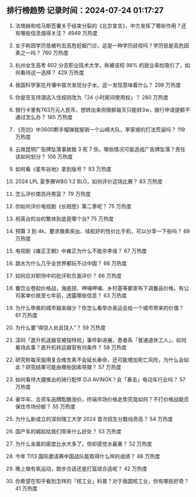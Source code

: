 
## 排行榜趋势 记录时间：2024-07-24 01:17:27
  
  1. 法塔赫和哈马斯签署关于结束分裂的《北京宣言》，中方发挥了哪些作用？还有哪些信息值得关注？ 4949 万热度
    
  2. 女子称因学历低被判去高危妊娠门诊，这是一种学历歧视吗？学历低是高危因素之一吗？ 760 万热度
    
  3. 杭州女生高考 602 分去职业技术大学，称被该校 98% 的就业率给吸引了，如何看待这一选择？ 429 万热度
    
  4. 我国科学家在月壤中首次发现分子水，这一发现意味着什么？ 298 万热度
    
  5. 你是否支持酒店入住规则改为「24 小时房间使用权」？ 280 万热度
    
  6. 银行卡里有763万元人民币，想转出来但限额每天只能转3w，银行申请提额不通过怎么办？ 165 万热度
    
  7. 《亮剑》中3600颗手榴弹就报销一个山崎大队，李家坡的打法荒诞吗？ 119 万热度
    
  8. 云南昆明广告牌坠落事故致 3 死 7 伤，哪些情况可能造成广告牌坠落？责任该如何划分？ 106 万热度
    
  9. 如何看《星布谷地》拿到版号？ 93 万热度
    
  10. 2024 LPL 夏季赛WBG 1:2 BLG，如何评价这场比赛？ 83 万热度
    
  11. 怎么评价南苏丹男篮？ 79 万热度
    
  12. 你如何评价电视剧《长相思》第二季呢？ 75 万热度
    
  13. 祝英台的台的繁体到底是哪个台? 75 万热度
    
  14. 预算 3 到 4k，要求像素突出、续航好的性价比手机，可以分享一下些吗？ 69 万热度
    
  15. 电视剧《雍正王朝》中雍正为什么不能杀李绂？ 67 万热度
    
  16. 跳水为什么几乎全世界都玩不过中国？ 66 万热度
    
  17. 如何应对职场中的批评和负面评价？ 66 万热度
    
  18. 餐饮业卷起价格战，海底捞、呷哺呷哺、乡村基等都宣布下调餐品价格，有公司客单价跌至七年前，透露哪些信息？ 63 万热度
    
  19. 为什么申奥的城市越来越少？你怎么看举办奥运会给一个城市带来的价值？ 61 万热度
    
  20. 为什么要“得饶人处且饶人”？ 59 万热度
    
  21. 深圳「直升机送器官被指特权」事件新进展，患者系「普通退休工人」，如何看待此事？直升机转运器官有何条件？ 58 万热度
    
  22. 研究称每天服用复合维生素不会延长寿命，还可能增加死亡风险，为什么会如此？研究结果可能由哪些因素导致？ 57 万热度
    
  23. 如何看待大疆推出的骑行配件 DJI AVINOX？会「暴击」电动车行业吗？ 57 万热度
    
  24. 豪华车、合资车品牌酝酿涨价，终端市场价格走势究竟如何？不打价格战能否保住市场份额？ 55 万热度
    
  25. 为什么新成立的深圳理工大学 2024 首次招生分数线奇高？ 54 万热度
    
  26. 国产车的崛起给我们带来什么好处？ 53 万热度
    
  27. 为什么金属的密度比水大多了，但却感觉水最重？ 52 万热度
    
  28. 今年 TI13 国际邀请赛中国战队能取得什么样的成绩？ 48 万热度
    
  29. 晚上做有氧运动，跑步合适还是打篮球合适呢？ 42 万热度
    
  30. 你希望在知乎看到怎样的「核工业」科普？对于我国核工业，你有哪些好奇？ 41 万热度
    